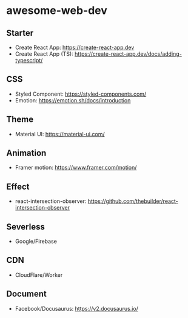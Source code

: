 # awesome-web-dev

## Starter
- Create React App: https://create-react-app.dev
- Create React App (TS): https://create-react-app.dev/docs/adding-typescript/

## CSS
- Styled Component: https://styled-components.com/
- Emotion: https://emotion.sh/docs/introduction

## Theme
- Material UI: https://material-ui.com/

## Animation
- Framer motion: https://www.framer.com/motion/

## Effect
- react-intersection-observer: https://github.com/thebuilder/react-intersection-observer

## Severless
- Google/Firebase

## CDN
- CloudFlare/Worker

## Document
- Facebook/Docusaurus: https://v2.docusaurus.io/
